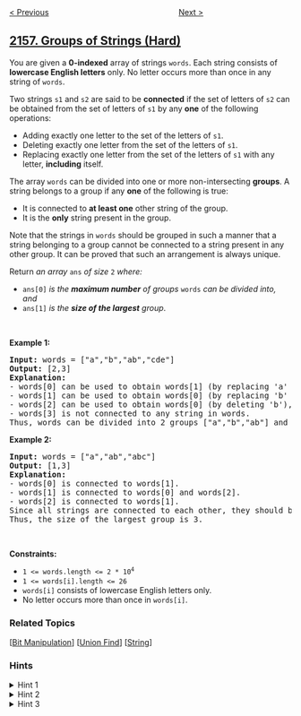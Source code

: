 <!--|This file generated by command(leetcode description); DO NOT EDIT.    |-->
<!--+----------------------------------------------------------------------+-->
<!--|@author    awesee <openset.wang@gmail.com>                           |-->
<!--|@link      https://github.com/awesee                                 |-->
<!--|@home      https://github.com/awesee/leetcode                        |-->
<!--+----------------------------------------------------------------------+-->

[< Previous](../find-substring-with-given-hash-value "Find Substring With Given Hash Value")
　　　　　　　　　　　　　　　　
[Next >](../amount-of-new-area-painted-each-day "Amount of New Area Painted Each Day")

## [2157. Groups of Strings (Hard)](https://leetcode.com/problems/groups-of-strings "字符串分组")

<p>You are given a <strong>0-indexed</strong> array of strings <code>words</code>. Each string consists of <strong>lowercase English letters</strong> only. No letter occurs more than once in any string of <code>words</code>.</p>

<p>Two strings <code>s1</code> and <code>s2</code> are said to be <strong>connected</strong> if the set of letters of <code>s2</code> can be obtained from the set of letters of <code>s1</code> by any <strong>one</strong> of the following operations:</p>

<ul>
	<li>Adding exactly one letter to the set of the letters of <code>s1</code>.</li>
	<li>Deleting exactly one letter from the set of the letters of <code>s1</code>.</li>
	<li>Replacing exactly one letter from the set of the letters of <code>s1</code> with any letter, <strong>including</strong> itself.</li>
</ul>

<p>The array <code>words</code> can be divided into one or more non-intersecting <strong>groups</strong>. A string belongs to a group if any <strong>one</strong> of the following is true:</p>

<ul>
	<li>It is connected to <strong>at least one</strong> other string of the group.</li>
	<li>It is the <strong>only</strong> string present in the group.</li>
</ul>

<p>Note that the strings in <code>words</code> should be grouped in such a manner that a string belonging to a group cannot be connected to a string present in any other group. It can be proved that such an arrangement is always unique.</p>

<p>Return <em>an array</em> <code>ans</code> <em>of size</em> <code>2</code> <em>where:</em></p>

<ul>
	<li><code>ans[0]</code> <em>is the <strong>maximum number</strong> of groups</em> <code>words</code> <em>can be divided into, and</em></li>
	<li><code>ans[1]</code> <em>is the <strong>size of the largest</strong> group</em>.</li>
</ul>

<p>&nbsp;</p>
<p><strong>Example 1:</strong></p>

<pre>
<strong>Input:</strong> words = [&quot;a&quot;,&quot;b&quot;,&quot;ab&quot;,&quot;cde&quot;]
<strong>Output:</strong> [2,3]
<strong>Explanation:</strong>
- words[0] can be used to obtain words[1] (by replacing &#39;a&#39; with &#39;b&#39;), and words[2] (by adding &#39;b&#39;). So words[0] is connected to words[1] and words[2].
- words[1] can be used to obtain words[0] (by replacing &#39;b&#39; with &#39;a&#39;), and words[2] (by adding &#39;a&#39;). So words[1] is connected to words[0] and words[2].
- words[2] can be used to obtain words[0] (by deleting &#39;b&#39;), and words[1] (by deleting &#39;a&#39;). So words[2] is connected to words[0] and words[1].
- words[3] is not connected to any string in words.
Thus, words can be divided into 2 groups [&quot;a&quot;,&quot;b&quot;,&quot;ab&quot;] and [&quot;cde&quot;]. The size of the largest group is 3.  
</pre>

<p><strong>Example 2:</strong></p>

<pre>
<strong>Input:</strong> words = [&quot;a&quot;,&quot;ab&quot;,&quot;abc&quot;]
<strong>Output:</strong> [1,3]
<strong>Explanation:</strong>
- words[0] is connected to words[1].
- words[1] is connected to words[0] and words[2].
- words[2] is connected to words[1].
Since all strings are connected to each other, they should be grouped together.
Thus, the size of the largest group is 3.
</pre>

<p>&nbsp;</p>
<p><strong>Constraints:</strong></p>

<ul>
	<li><code>1 &lt;= words.length &lt;= 2 * 10<sup>4</sup></code></li>
	<li><code>1 &lt;= words[i].length &lt;= 26</code></li>
	<li><code>words[i]</code> consists of lowercase English letters only.</li>
	<li>No letter occurs more than once in <code>words[i]</code>.</li>
</ul>

### Related Topics
  [[Bit Manipulation](../../tag/bit-manipulation/README.md)]
  [[Union Find](../../tag/union-find/README.md)]
  [[String](../../tag/string/README.md)]

### Hints
<details>
<summary>Hint 1</summary>
Can we build a graph from words, where there exists an edge between nodes i and j if words[i] and words[j] are connected?
</details>

<details>
<summary>Hint 2</summary>
The problem now boils down to finding the total number of components and the size of the largest component in the graph.
</details>

<details>
<summary>Hint 3</summary>
How can we use bit masking to reduce the search space while adding edges to node i?
</details>
